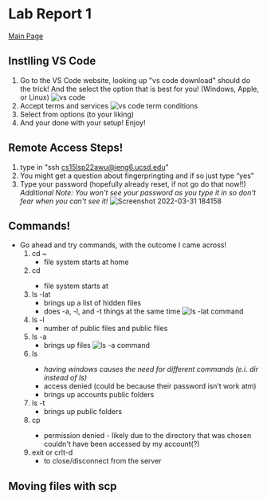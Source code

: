 # Lab Report 1
[Main Page](https://hsflores7.github.io/cse15l-lab-reports/index.html)

## Instlling VS Code
1. Go to the VS Code website, looking up "vs code download" should do the trick! 
   And the select the option that is best for you! (Windows, Apple, or Linux)
  ![vs code](https://user-images.githubusercontent.com/103228508/162542180-e62e1f81-2e46-471b-8c9d-df9f231e7622.png)
2.  Accept terms and services
  ![vs code term conditions](https://user-images.githubusercontent.com/103228508/162542423-735c9124-6d0b-43c5-9805-c1652476acd9.png)
3.  Select from options (to your liking)
4.  And your done with your setup! Enjoy!

## Remote Access Steps!
1. type in "ssh cs15lsp22awu@ieng6.ucsd.edu" 
2. You might get a question about fingerpringting and if so just type “yes”
3. Type your password (hopefully already reset, if not go do that now!!) *Additional Note: You won't see your password as you type it in so don't fear when you can't see it!*
![Screenshot 2022-03-31 184158](https://user-images.githubusercontent.com/103228508/162542966-4176c5e0-732a-4f0a-882f-5076e2a7aa49.png)

## Commands!
* Go ahead and try commands, with the outcome I came across!
	1. cd ~
		- file system starts at home
	2. cd <file>
		- file system starts at <file>
	3. ls -lat
		- brings up a list of hidden files
		- does -a, -l, and -t things at the same time
	![ls -lat command](https://user-images.githubusercontent.com/103228508/162543941-3d44722e-efd8-4f07-9354-396e4c2c1d4d.png)
	4. ls -l
		- number of public files and public files
	5. ls  -a 
		- brings up files
	![ls -a command](https://user-images.githubusercontent.com/103228508/162543927-056c7446-7490-496c-94cf-282e47190199.png)
	6. ls  <directory> 
		- *having windows causes the need for different commands (e.i. dir instead of ls)*
		- access denied (could be because their password isn’t work atm)
		- brings up accounts public folders
	7. ls -t 
		- brings up public folders
	8. cp <directory>
		- permission denied - likely due to the directory that was chosen couldn't have been accessed by my account(?)
	9. exit or crlt-d
		- to close/disconnect from the server

## Moving files with scp
